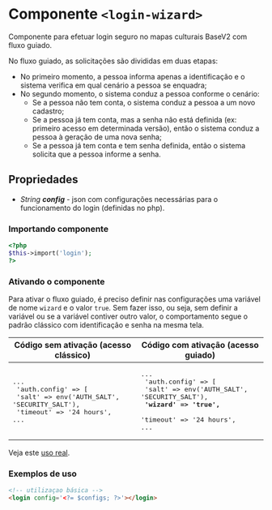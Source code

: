 # Componente `<login-wizard>`
Componente para efetuar login seguro no mapas culturais BaseV2 com fluxo guiado.

No fluxo guiado, as solicitações são divididas em duas etapas:
- No primeiro momento, a pessoa informa apenas a identificação e o sistema verifica em qual cenário a pessoa se enquadra;
- No segundo momento, o sistema conduz a pessoa conforme o cenário:
  - Se a pessoa não tem conta, o sistema conduz a pessoa a um novo cadastro;
  - Se a pessoa já tem conta, mas a senha não está definida (ex: primeiro acesso em determinada versão), então o sistema conduz a pessoa à geração de uma nova senha;
  - Se a pessoa já tem conta e tem senha definida, então o sistema solicita que a pessoa informe a senha.
  
## Propriedades
- *String **config*** - json com configurações necessárias para o funcionamento do login (definidas no php).

### Importando componente
```PHP
<?php 
$this->import('login');
?>
```

### Ativando o componente
Para ativar o fluxo guiado, é preciso definir nas configurações uma variável de nome ```wizard``` e o valor ```true```. Sem fazer isso, ou seja, sem definir a variável ou se a variável contiver outro valor, o comportamento segue o padrão clássico com identificação e senha na mesma tela.

| Código sem ativação (acesso clássico) | Código com ativação (acesso guiado) |
|--|--|
| <pre>...<br>    'auth.config' => [<br>        'salt' => env('AUTH_SALT', 'SECURITY_SALT'),<br>        'timeout' => '24 hours',<br>...</pre> |  <pre>...<br>    'auth.config' => [<br>        'salt' => env('AUTH_SALT', 'SECURITY_SALT'),<br>        **'wizard' => 'true',**<br>        'timeout' => '24 hours',<br>...</pre>  |
Veja este [uso real](https://github.com/culturagovbr/mapadacultura/commit/25cbb813a34d4040fc7e0307ac779e5016b4141d).

### Exemplos de uso
```HTML
<!-- utilizaçao básica -->
<login config='<?= $configs; ?>'></login>
```